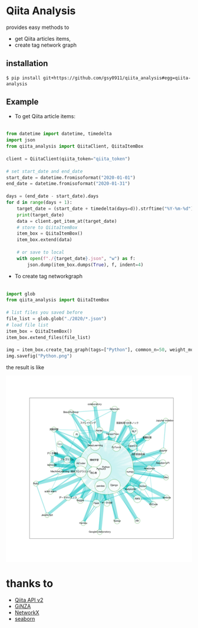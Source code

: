 # Qiita Analysis

provides easy methods to
* get Qiita articles items,
* create tag network graph

## installation

```shell script
$ pip install git+https://github.com/gsy0911/qiita_analysis#egg=qiita-analysis
```

## Example

* To get Qiita article items:

```python

from datetime import datetime, timedelta
import json
from qiita_analysis import QiitaClient, QiitaItemBox

client = QiitaClient(qiita_token="qiita_token")

# set start_date and end_date
start_date = datetime.fromisoformat("2020-01-01")
end_date = datetime.fromisoformat("2020-01-31")

days = (end_date - start_date).days
for d in range(days + 1):
    target_date = (start_date + timedelta(days=d)).strftime("%Y-%m-%d")
    print(target_date)
    data = client.get_item_at(target_date)
    # store to QiitaItemBox
    item_box = QiitaItemBox()
    item_box.extend(data)
    
    # or save to local
    with open(f"./{target_date}.json", "w") as f:
        json.dump(item_box.dumps(True), f, indent=4)
```

* To create tag networkgraph

```python

import glob
from qiita_analysis import QiitaItemBox

# list files you saved before
file_list = glob.glob("./2020/*.json")
# load file list
item_box = QiitaItemBox()
item_box.extend_files(file_list)

img = item_box.create_tag_graph(tags=["Python"], common_n=50, weight_more_than=10)
img.savefig("Python.png")
```

the result is like

![python_img](./docs/pics/Python.png)

# thanks to

* [Qiita API v2](https://qiita.com/api/v2/docs)
* [GiNZA](https://github.com/megagonlabs/ginza)
* [NetworkX](https://github.com/networkx/networkx)
* [seaborn](https://github.com/mwaskom/seaborn)

